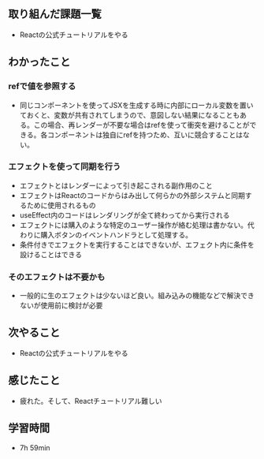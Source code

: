 ## 取り組んだ課題一覧
- Reactの公式チュートリアルをやる
## わかったこと
### refで値を参照する
- 同じコンポーネントを使ってJSXを生成する時に内部にローカル変数を置いておくと、変数が共有されてしまうので、意図しない結果になることもある。この場合、再レンダーが不要な場合はrefを使って衝突を避けることができる。各コンポーネントは独自にrefを持つため、互いに競合することはない。
### エフェクトを使って同期を行う
- エフェクトとはレンダーによって引き起こされる副作用のこと
- エフェクトはReactのコードからはみ出して何らかの外部システムと同期するために使用されるもの
- useEffect内のコードはレンダリングが全て終わってから実行される
- エフェクトには購入のような特定のユーザー操作が絡む処理は書かない。代わりに購入ボタンのイベントハンドラとして処理する。
- 条件付きでエフェクトを実行することはできないが、エフェクト内に条件を設けることはできる
### そのエフェクトは不要かも
- 一般的に生のエフェクトは少ないほど良い。組み込みの機能などで解決できないが使用前に検討が必要
## 次やること
- Reactの公式チュートリアルをやる
## 感じたこと
- 疲れた。そして、Reactチュートリアル難しい
## 学習時間
- 7h 59min